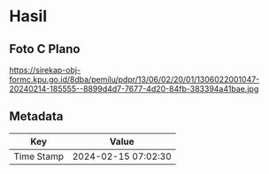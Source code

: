 # Hasil

## Foto C Plano

https://sirekap-obj-formc.kpu.go.id/8dba/pemilu/pdpr/13/06/02/20/01/1306022001047-20240214-185555--8899d4d7-7677-4d20-84fb-383394a41bae.jpg


## Metadata

| Key        | Value               |
| ---------- | ------------------- |
| Time Stamp | 2024-02-15 07:02:30 |



